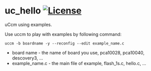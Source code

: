 # uc_hello [![License](https://img.shields.io/badge/License-Apache%202.0-blue.svg)](https://opensource.org/licenses/Apache-2.0)

uCcm using examples.


Use uccm to play with examples by following command:
```
uccm -b boardname -y --reconfig --edit example_name.c
```
* board name - the name of board you use, pca10028, pca10040, descovery3, ...   
* example_name.c - the main file of example, flash_1s.c, hello.c, ...   
